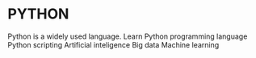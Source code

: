 # PYTHON
Python is a widely used language.
Learn Python programming language 
Python scripting
Artificial inteligence 
Big data
Machine learning
